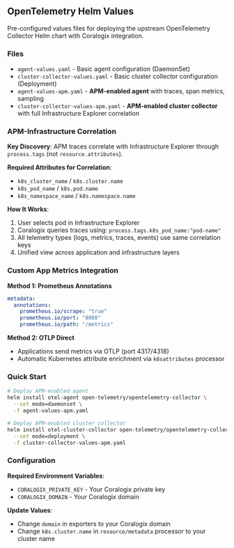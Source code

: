 ## OpenTelemetry Helm Values

Pre-configured values files for deploying the upstream OpenTelemetry Collector Helm chart with Coralogix integration.

### Files
- `agent-values.yaml` - Basic agent configuration (DaemonSet)
- `cluster-collector-values.yaml` - Basic cluster collector configuration (Deployment)
- `agent-values-apm.yaml` - **APM-enabled agent** with traces, span metrics, sampling
- `cluster-collector-values-apm.yaml` - **APM-enabled cluster collector** with full Infrastructure Explorer correlation

### APM-Infrastructure Correlation

**Key Discovery**: APM traces correlate with Infrastructure Explorer through `process.tags` (not `resource.attributes`).

**Required Attributes for Correlation**:
- `k8s_cluster_name` / `k8s.cluster.name`
- `k8s_pod_name` / `k8s.pod.name`
- `k8s_namespace_name` / `k8s.namespace.name`

**How It Works**:
1. User selects pod in Infrastructure Explorer
2. Coralogix queries traces using: `process.tags.k8s_pod_name:"pod-name"`
3. All telemetry types (logs, metrics, traces, events) use same correlation keys
4. Unified view across application and infrastructure layers

### Custom App Metrics Integration

**Method 1: Prometheus Annotations**

```yaml
metadata:
  annotations:
    prometheus.io/scrape: "true"
    prometheus.io/port: "8080"
    prometheus.io/path: "/metrics"
```

**Method 2: OTLP Direct**
- Applications send metrics via OTLP (port 4317/4318)
- Automatic Kubernetes attribute enrichment via `k8sattributes` processor

### Quick Start

```bash
# Deploy APM-enabled agent
helm install otel-agent open-telemetry/opentelemetry-collector \
  --set mode=daemonset \
  -f agent-values-apm.yaml

# Deploy APM-enabled cluster collector
helm install otel-cluster-collector open-telemetry/opentelemetry-collector \
  --set mode=deployment \
  -f cluster-collector-values-apm.yaml
```

### Configuration

**Required Environment Variables**:
- `CORALOGIX_PRIVATE_KEY` - Your Coralogix private key
- `CORALOGIX_DOMAIN` - Your Coralogix domain

**Update Values**:
- Change `domain` in exporters to your Coralogix domain
- Change `k8s.cluster.name` in `resource/metadata` processor to your cluster name
